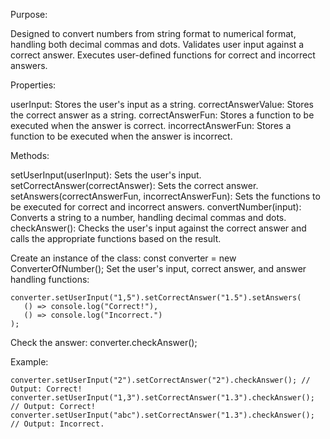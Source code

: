 Purpose:

Designed to convert numbers from string format to numerical format, handling both decimal commas and dots.
Validates user input against a correct answer.
Executes user-defined functions for correct and incorrect answers.

Properties:

userInput: Stores the user's input as a string.
correctAnswerValue: Stores the correct answer as a string.
correctAnswerFun: Stores a function to be executed when the answer is correct.
incorrectAnswerFun: Stores a function to be executed when the answer is incorrect.

Methods:

setUserInput(userInput): Sets the user's input.
setCorrectAnswer(correctAnswer): Sets the correct answer.
setAnswers(correctAnswerFun, incorrectAnswerFun): Sets the functions to be executed for correct and incorrect answers.
convertNumber(input): Converts a string to a number, handling decimal commas and dots.
checkAnswer(): Checks the user's input against the correct answer and calls the appropriate functions based on the result.

Create an instance of the class: const converter = new ConverterOfNumber();
Set the user's input, correct answer, and answer handling functions:

    converter.setUserInput("1,5").setCorrectAnswer("1.5").setAnswers(
       () => console.log("Correct!"),
       () => console.log("Incorrect.")
    );
Check the answer: converter.checkAnswer();

Example:

    converter.setUserInput("2").setCorrectAnswer("2").checkAnswer(); // Output: Correct!
    converter.setUserInput("1,3").setCorrectAnswer("1.3").checkAnswer(); // Output: Correct!
    converter.setUserInput("abc").setCorrectAnswer("1.3").checkAnswer(); // Output: Incorrect.
